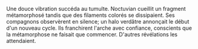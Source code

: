 Une douce vibration succéda au tumulte. Noctuvian cueillit un fragment métamorphosé tandis que des filaments colorés se dissipaient.
Ses compagnons observèrent en silence; un halo verdâtre annonçait le début d'un nouveau cycle.
Ils franchirent l'arche avec confiance, conscients que la métamorphose ne faisait que commencer.
D'autres révélations les attendaient.


